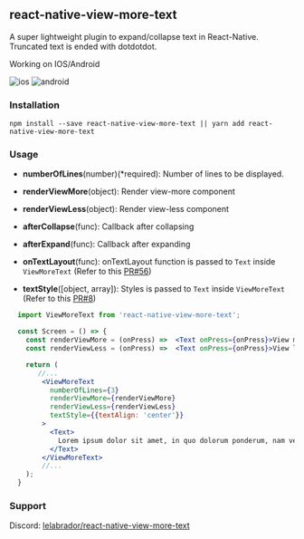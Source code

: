 ## react-native-view-more-text

A super lightweight plugin to expand/collapse text in React-Native. Truncated text is ended with dotdotdot.

Working on IOS/Android

![ios](https://raw.githubusercontent.com/nlt2390/react-native-view-more-text/master/ios.gif)
![android](https://raw.githubusercontent.com/nlt2390/react-native-view-more-text/master/android.gif)

### Installation

```
npm install --save react-native-view-more-text || yarn add react-native-view-more-text

```

### Usage

- **numberOfLines**(number)(*required): Number of lines to be displayed.
- **renderViewMore**(object): Render view-more component 
- **renderViewLess**(object): Render view-less component 
- **afterCollapse**(func): Callback after collapsing
- **afterExpand**(func): Callback after expanding

- **onTextLayout**(func): onTextLayout function is passed to `Text` inside `ViewMoreText`
(Refer to this [PR#56](https://github.com/nlt2390/react-native-view-more-text/pull/56))
- **textStyle**([object, array]): Styles is passed to `Text` inside `ViewMoreText`
(Refer to this [PR#8](https://github.com/nlt2390/react-native-view-more-text/pull/8))

```jsx
  import ViewMoreText from 'react-native-view-more-text';

  const Screen = () => {
    const renderViewMore = (onPress) =>  <Text onPress={onPress}>View more</Text>;
    const renderViewLess = (onPress) =>  <Text onPress={onPress}>View less</Text>;

    return (
       //...  
        <ViewMoreText
          numberOfLines={3}
          renderViewMore={renderViewMore}
          renderViewLess={renderViewLess}
          textStyle={{textAlign: 'center'}}
        >
          <Text>
            Lorem ipsum dolor sit amet, in quo dolorum ponderum, nam veri molestie constituto eu. Eum enim tantas sadipscing ne, ut omnes malorum nostrum cum. Errem populo qui ne, ea ipsum antiopam definitionem eos.
          </Text>
        </ViewMoreText>
        //... 
    );
  }
```

### Support
Discord: [lelabrador/react-native-view-more-text](https://discord.com/channels/1233795861582975026/1233795861582975029)

